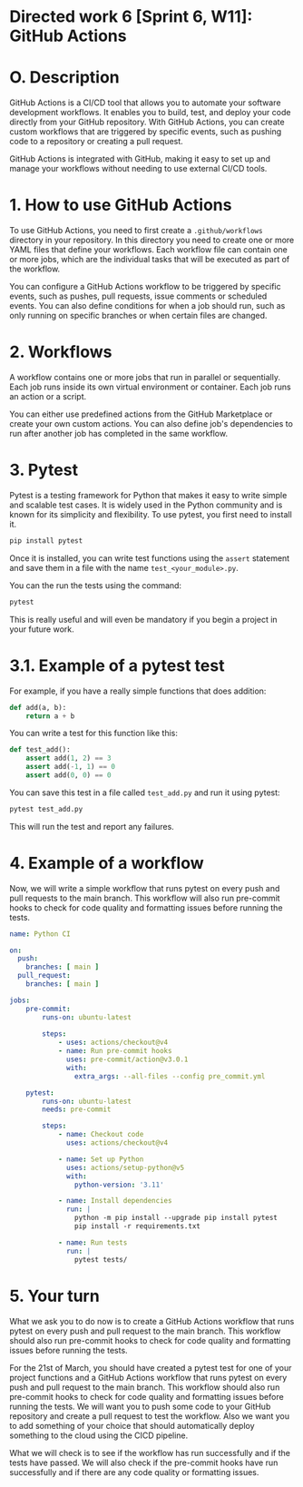 # Directed work 6 [Sprint 6, W11]: GitHub Actions

# O. Description
GitHub Actions is a CI/CD tool that allows you to automate your software development workflows. It enables you to build, test, and deploy your code directly from your GitHub repository. With GitHub Actions, you can create custom workflows that are triggered by specific events, such as pushing code to a repository or creating a pull request.

GitHub Actions is integrated with GitHub, making it easy to set up and manage your workflows without needing to use external CI/CD tools.

# 1. How to use GitHub Actions

To use GitHub Actions, you need to first create a `.github/workflows` directory in your repository. In this directory you need to create one or more YAML files that define your workflows. Each workflow file can contain one or more jobs, which are the individual tasks that will be executed as part of the workflow.

You can configure a GitHub Actions workflow to be triggered by specific events, such as pushes, pull requests, issue comments or scheduled events. You can also define conditions for when a job should run, such as only running on specific branches or when certain files are changed.

# 2. Workflows

A workflow contains one or more jobs that run in parallel or sequentially. Each job runs inside its own virtual environment or container. Each job runs an action or a script. 

You can either use predefined actions from the GitHub Marketplace or create your own custom actions. You can also define job's dependencies to run after another job has completed in the same workflow.

# 3. Pytest

Pytest is a testing framework for Python that makes it easy to write simple and scalable test cases. It is widely used in the Python community and is known for its simplicity and flexibility.
To use pytest, you first need to install it. 
```bash
pip install pytest
```
Once it is installed, you can write test functions using the `assert` statement and save them in a file with the name `test_<your_module>.py`.

You can the run the tests using the command:
```bash
pytest
```

This is really useful and will even be mandatory if you begin a project in your future work.

# 3.1. Example of a pytest test

For example, if you have a really simple functions that does addition:
```python
def add(a, b):
    return a + b
```
You can write a test for this function like this:
```python
def test_add():
    assert add(1, 2) == 3
    assert add(-1, 1) == 0
    assert add(0, 0) == 0
```
You can save this test in a file called `test_add.py` and run it using pytest:
```bash
pytest test_add.py
```
This will run the test and report any failures.

# 4. Example of a workflow

Now, we will write a simple workflow that runs pytest on every push and pull requests to the main branch. This workflow will also run pre-commit hooks to check for code quality and formatting issues before running the tests.

```yaml
name: Python CI

on:
  push:
    branches: [ main ]
  pull_request:
    branches: [ main ]

jobs:
    pre-commit:
        runs-on: ubuntu-latest
    
        steps:
            - uses: actions/checkout@v4
            - name: Run pre-commit hooks
              uses: pre-commit/action@v3.0.1
              with:
                extra_args: --all-files --config pre_commit.yml

    pytest:
        runs-on: ubuntu-latest
        needs: pre-commit

        steps:
            - name: Checkout code
              uses: actions/checkout@v4

            - name: Set up Python
              uses: actions/setup-python@v5
              with:
                python-version: '3.11'

            - name: Install dependencies
              run: |
                python -m pip install --upgrade pip install pytest
                pip install -r requirements.txt

            - name: Run tests
              run: |
                pytest tests/
```

# 5. Your turn

What we ask you to do now is to create a GitHub Actions workflow that runs pytest on every push and pull request to the main branch. This workflow should also run pre-commit hooks to check for code quality and formatting issues before running the tests.

For the 21st of March, you should have created a pytest test for one of your project functions and a GitHub Actions workflow that runs pytest on every push and pull request to the main branch. This workflow should also run pre-commit hooks to check for code quality and formatting issues before running the tests.
We will want you to push some code to your GitHub repository and create a pull request to test the workflow.
Also we want you to add something of your choice that should automatically deploy something to the cloud using the CICD pipeline.

What we will check is to see if the workflow has run successfully and if the tests have passed. We will also check if the pre-commit hooks have run successfully and if there are any code quality or formatting issues. 
